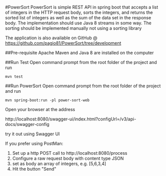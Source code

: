 #PowerSort
PowerSort is simple REST API in spring boot that accepts a list of integers in the HTTP request body, sorts the integers, and returns the sorted list of integers as well as the sum of the data set in the response body. The implementation should use Java 8 streams in some way. The sorting should be implemented manually not using a sorting library

The application is also available on GitHub @ https://github.com/pagio81/PowerSort/tree/development 

##Pre-requisite
Apache Maven and Java 8 are installed on the computer

##Run Test
Open command prompt from the root folder of the project and run

`mvn test`

##Run PowerSort
Open command prompt from the root folder of the project and run

`mvn spring-boot:run -pl power-sort-web`

Open your browser at the address 

http://localhost:8080/swagger-ui/index.html?configUrl=/v3/api-docs/swagger-config

try it out using Swagger UI

If you prefer using PostMan:

1. Set up a http POST call to http://localhost:8080/process
2. Configure a raw request body with content type JSON
3. set as body an array of integers, e.g. [5,6,3,4] 
4. Hit the button "Send"